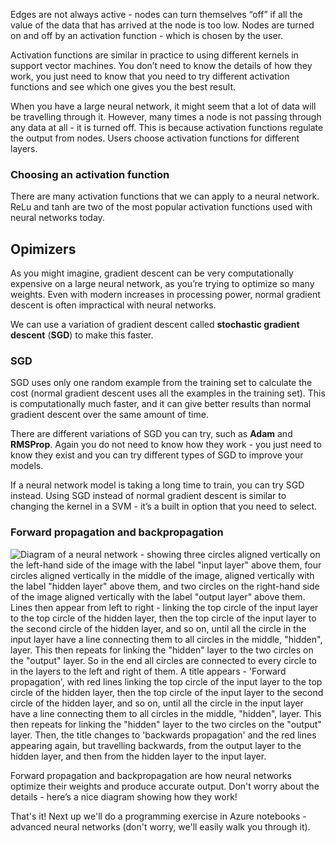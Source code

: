 Edges are not always active - nodes can turn themselves “off” if all the value of the data that has arrived at the node is too low. Nodes are turned on and off by an activation function - which is chosen by the user.

Activation functions are similar in practice to using different kernels in support vector machines. You don’t need to know the details of how they work, you just need to know that you need to try different activation functions and see which one gives you the best result.

When you have a large neural network, it might seem that a lot of data will be travelling through it. However, many times a node is not passing through any data at all - it is turned off. This is because activation functions regulate the output from nodes. Users choose activation functions for different layers.

### Choosing an activation function

There are many activation functions that we can apply to a neural network. ReLu and tanh are two of the most popular activation functions used with neural networks today.

## Opimizers

As you might imagine, gradient descent can be very computationally expensive on a large neural network, as you’re trying to optimize so many weights. Even with modern increases in processing power, normal gradient descent is often impractical with neural networks.

We can use a variation of gradient descent called __stochastic gradient descent__ (__SGD__) to make this faster.

### SGD

SGD uses only one random example from the training set to calculate the cost (normal gradient descent uses all the examples in the training set). This is computationally much faster, and it can give better results than normal gradient descent over the same amount of time.

There are different variations of SGD you can try, such as __Adam__ and __RMSProp__. Again you do not need to know how they work - you just need to know they exist and you can try different types of SGD to improve your models.

If a neural network model is taking a long time to train, you can try SGD instead. Using SGD instead of normal gradient descent is similar to changing the kernel in a SVM - it’s a built in option that you need to select.

### Forward propagation and backpropagation

![Diagram of a neural network - showing three circles aligned vertically on the left-hand side of the image with the label "input layer" above them, four circles aligned vertically in the middle of the image, aligned vertically with the label "hidden layer" above them, and two circles on the right-hand side of the image aligned vertically with the label "output layer" above them. Lines then appear from left to right - linking the top circle of the input layer to the top circle of the hidden layer, then the top circle of the input layer to the second circle of the hidden layer, and so on, until all the circle in the input layer have a line connecting them to all circles in the middle, "hidden", layer. This then repeats for linking the "hidden" layer to the two circles on the "output" layer. So in the end all circles are connected to every circle to in the layers to the left and right of them. A title appears - 'Forward propagation', with red lines linking the top circle of the input layer to the top circle of the hidden layer, then the top circle of the input layer to the second circle of the hidden layer, and so on, until all the circle in the input layer have a line connecting them to all circles in the middle, "hidden", layer. This then repeats for linking the "hidden" layer to the two circles on the "output" layer. Then, the title changes to 'backwards propagation' and the red lines appearing again, but travelling backwards, from the output layer to the hidden layer, and then from the hidden layer to the input layer.](../media/nn-fp-bp.gif)

Forward propagation and backpropagation are how neural networks optimize their weights and produce accurate output. Don't worry about the details - here’s a nice diagram showing how they work!

That's it! Next up we'll do a programming exercise in Azure notebooks - advanced neural networks (don't worry, we'll easily walk you through it).
